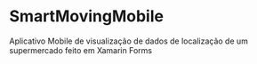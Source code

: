 # SmartMovingMobile

Aplicativo Mobile de visualização de dados de localização de um supermercado feito em Xamarin Forms 
